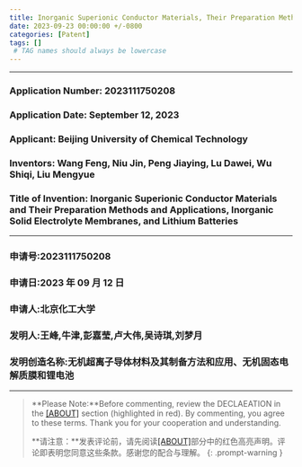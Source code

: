 ```yaml
---
title: Inorganic Superionic Conductor Materials, Their Preparation Methods and Applications, Inorganic Solid Electrolyte Membranes, and Lithium Batteries
date: 2023-09-23 00:00:00 +/-0800
categories: [Patent]
tags: [] 
 # TAG names should always be lowercase
---
```


***

### Application Number: **2023111750208**

### Application Date: **September 12, 2023**  

### Applicant: **Beijing University of Chemical Technology**  

### Inventors: **Wang Feng, Niu Jin, Peng Jiaying, Lu Dawei, Wu Shiqi, Liu Mengyue**  

### Title of Invention: **Inorganic Superionic Conductor Materials and Their Preparation Methods and Applications, Inorganic Solid Electrolyte Membranes, and Lithium Batteries**

***

### 申请号:**2023111750208**

### 申请日:**2023 年 09 月 12 日**

### 申请人:**北京化工大学**

### 发明人:**王峰,牛津,彭嘉莹,卢大伟,吴诗琪,刘梦月** 

### 发明创造名称:**无机超离子导体材料及其制备方法和应用、无机固态电解质膜和锂电池**

***

> **Please Note:**Before commenting, review the DECLAEATION in the [[ABOUT]](/about/) section (highlighted in red). By commenting, you agree to these terms. Thank you for your cooperation and understanding.
>
> **请注意：**发表评论前，请先阅读[[ABOUT]](/about/)部分中的红色高亮声明。评论即表明您同意这些条款。感谢您的配合与理解。
{: .prompt-warning }
